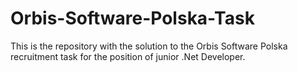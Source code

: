 # Orbis-Software-Polska-Task
This is the repository with the solution to the Orbis Software Polska recruitment task for the position of junior .Net Developer.
